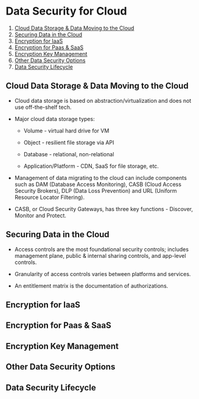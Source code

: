# Data Security for Cloud

1. [Cloud Data Storage & Data Moving to the Cloud](#cloud-data-storage--data-moving-to-the-cloud)
2. [Securing Data in the Cloud](#securing-data-in-the-cloud)
3. [Encryption for IaaS](#encryption-for-iaas)
4. [Encryption for Paas & SaaS](#encryption-for-paas--saas)
5. [Encryption Key Management](#encryption-key-management)
6. [Other Data Security Options](#other-data-security-options)
7. [Data Security Lifecycle](#data-security-lifecycle)

## Cloud Data Storage & Data Moving to the Cloud

* Cloud data storage is based on abstraction/virtualization and does not use off-the-shelf tech.

* Major cloud data storage types:

  * Volume - virtual hard drive for VM

  * Object - resilient file storage via API

  * Database - relational, non-relational

  * Application/Platform - CDN, SaaS for file storage, etc.

* Management of data migrating to the cloud can include components such as DAM (Database Access Monitoring), CASB (Cloud Access Security Brokers), DLP (Data Loss Prevention) and URL (Uniform Resource Locator Filtering).

* CASB, or Cloud Security Gateways, has three key functions - Discover, Monitor and Protect.

## Securing Data in the Cloud

* Access controls are the most foundational security controls; includes management plane, public & internal sharing controls, and app-level controls.

* Granularity of access controls varies between platforms and services.

* An entitlement matrix is the documentation of authorizations.

## Encryption for IaaS

## Encryption for Paas & SaaS

## Encryption Key Management

## Other Data Security Options

## Data Security Lifecycle
